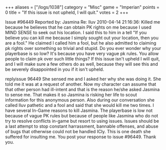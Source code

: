 +++
aliases = ["/logs/1038"]
category = "Misc"
game = "Imperian"
points = 0
title = "If this issue is not upheld, I will quit."
votes = 2
+++

Issue #96449   Reported by: Jasmina    Re: Iluv
2010-04-14 21:16:36: 
Killed me because he believes that he can obtain PK rights on me because I used
MIND SENSE to seek out his location. I said this to him in a tell "If you 
believe you can kill me because I simply sought out your location, then you are
a fool." He claimed I called him a fool, but he also admitted to claiming pk 
rights over something so trivial and stupid. Do you ever wonder why your 
playerbase is so low? It's because you have very vague pk rules. You allow 
people to claim pk over such little things? If this issue isn't upheld I will 
quit, and I will make sure a few others do as well, because they will see this 
and be severely disappointed in you if it isn't upheld.

replyissue 96449 She sensed me and I asked her why she was doing it. She told me it was at a request of another. Now my character can assume that that other person had ill-intent and that is the reason he/she asked Jasmina to sense me. That makes it so Jasmina is risking her life to scout information for this anonymous person. Also during our conversation she called Iluv pathetic and a fool and said that she would kill me two times. I have several In-Game reasons to kill Jasmina. The playerbase is low not because of vague PK rules but because of people like Jasmina who do not try to resolve conflicts in-game but resort to using issues. Issues should be a last attempt to stop constant harrassment, bannable offenses, and abuse of bugs that otherwise could not be handled ICly. This is one death she suffered for insulting me.
You post your response to issue #96449. Thank you.